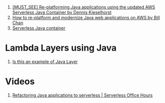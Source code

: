 
1. [[MUST_SEE] Re-platforming Java applications using the updated AWS Serverless Java Container by Dennis Kieselhorst](https://aws.amazon.com/blogs/compute/re-platforming-java-applications-using-the-updated-aws-serverless-java-container/)
1. [How to re-platform and modernize Java web applications on AWS by Bill Chan](https://aws.amazon.com/blogs/compute/re-platform-java-web-applications-on-aws/)
1. [Serverless Java container](https://github.com/aws/serverless-java-container)

# Lambda Layers using Java

1. [Is this an example of Java Layer](https://github.com/aws-samples/aws-lambda-extensions/tree/main/java-example-extension)

# Videos

1. [Refactoring Java applications to serverless | Serverless Office Hours](https://www.twitch.tv/videos/2061768153)